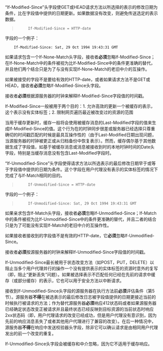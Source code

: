 “If-Modified-Since”头字段使GET或HEAD请求方法以所选择的表示的修改日期为条件，比在字段值中提供的日期更新。如果数据没有改变，则避免传送选定的表示数据。

> ```
>      If-Modified-Since = HTTP-date
> ```

字段的一个例子：

```
    If-Modified-Since: Sat, 29 Oct 1994 19:43:31 GMT
```

如果请求包含一个If-None-Match头字段，接收者**必须**忽略If-Modified-Since；在If-None-Match中的条件被视为比If-Modified-Since中的条件更准确的替代，并且他们两个结合只是为了与没有实现If-None-Match的老旧中介的互操作。

如果被接受的字段不是要给有效的HTTP-date，或者如果请求方法不是GET或HEAD，接收者**必须**忽略If-Modified-Since头字段。

接收者**必须**根据源服务器的时钟来解释If-Modified-Since字段值的时间戳。

If-Modified-Since一般被用于两个目的：1. 允许高效的更新一个被缓存的表示，这个表示没有实体标签；2. 限制网页遍历最近被改变过的资源的范围

当用于缓存更新时，缓存一般将会使用被缓存消息的Last-Modified字段的值来生成If-Modified-Since的值。这个行为在的时钟同步很差或服务器已经选择只尊重确切的时间戳匹配的时候是最具互操作性的（由于Last-Modified日期出现问题，当源服务器的时钟被更正或从归档备份中恢复表示）。然而，缓存偶尔基于其他数据生成了字段值，如基于被缓存消息或消息被接收到时的本地时钟时间的Date头字段，特别是当缓存消息没有包含Last-Modified字段时。

“If-Unmodified-Since”头字段使得请求方法以所选表示的最后修改日期早于或等于字段值中提供的日期为条件。这个字段在用户代理没有表示的实体标签的情况下完成了与If-Match相同的目的。

> ```
>      If-Unmodified-Since = HTTP-date
> ```

字段的一个例子：

> ```
>      If-Unmodified-Since: Sat, 29 Oct 1994 19:43:31 GMT
> ```

如果亲求包含If-Match头字段，接收者**必须**忽略If-Unmodified-Since；If-Match中的条件被视为比If-Unmodified-Since中的条件更准确的替代，并且二者的结合只是为了可能没有实现If-Match的老旧中介的互操作性。

如果接收者接收到的字段值不是有效的HTTP-date，它**必须**忽略If-Unmodified-Since。

接收者**必须**按源服务器的时钟来解释If-Unmodified-Since字段值的时间戳。

If-Unmodified-Since最长被用于状态改变方法（如POST，PUT，DELETE）以阻止当多个用户代理并行的操作一个没有提供表示的实体标签的资源时意外的复写（即，阻止“更新丢失”问题）。如果被选择表示不匹配任何已经在先前的请求中缓存（或部分缓存）的表示，它也可以用于安全方法以中断请求。

接收到If-Unmodified-Since头字段的源服务器在执行方法前**必须**评估条件（第5节）。源服务器**不得**在被选表示的最后修改日志被字段值提供的日期更接近当前的时候执行被请求的方法；作为替代源服务器**必须**响应412状态码或者如果源服务器已经确定状态改变正被请求并且最终状态已经反映到目标资源的当前状态时响应2xx状态码（即，用户代理请求的改变已经成功，但是用户代理没有意识到，因为先前的响应消息丢失了或者其他用户代理进行了兼容的改变）。在后一种情况中，源服务器**不得**在响应中发送校验器头字段，除非它可以确认请求是由相同用户代理发出的前一个改变的重复。

If-Unmodified-Since头字段会被缓存和中介忽略，因为它不适用于缓存响应。